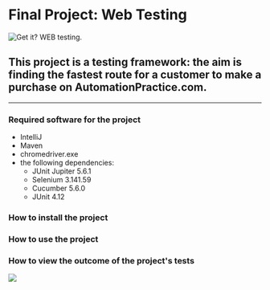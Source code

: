 # Final Project: Web Testing

![Get it? WEB testing.](https://media.giphy.com/media/DKHjPO4kwpybm/giphy.gif)

## This project is a testing framework: the aim is finding the fastest route for a customer to make a purchase on AutomationPractice.com.

----

### Required software for the project
* IntelliJ
* Maven
* chromedriver.exe
* the following dependencies:
  * JUnit Jupiter 5.6.1
  * Selenium 3.141.59
  * Cucumber 5.6.0
  * JUnit 4.12

### How to install the project

### How to use the project

### How to view the outcome of the project's tests

![](https://media.giphy.com/media/10391PrBqx2LAc/giphy.gif)
